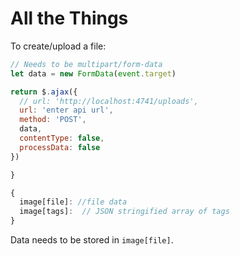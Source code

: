 # All the Things

To create/upload a file:

```js
// Needs to be multipart/form-data
let data = new FormData(event.target)

return $.ajax({
  // url: 'http://localhost:4741/uploads',
  url: 'enter api url',
  method: 'POST',
  data,
  contentType: false,
  processData: false
})

}

{
  image[file]: //file data
  image[tags]:  // JSON stringified array of tags
}
```

Data needs to be stored in `image[file]`.
